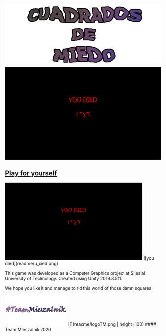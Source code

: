 ![](readme/logoCDM.png)
<img src="readme/u_died.png" height="300px">

## [Play for yourself](https://team-mieszalnik.github.io/CuadradosDeMiedo/)



<img src="readme/u_died.png" height="250px"/>
![you died](readme/u_died.png)

This game was developed as a Computer Graphics project at Silesial University of Technology.
Created using Unity 2019.3.5f1.

We hope you like it and manage to rid this world of those damn squares






<img src="readme/logoTM.png" height="100px"/>
![](readme/logoTM.png | height=100)
#### Team Mieszalnik 2020
